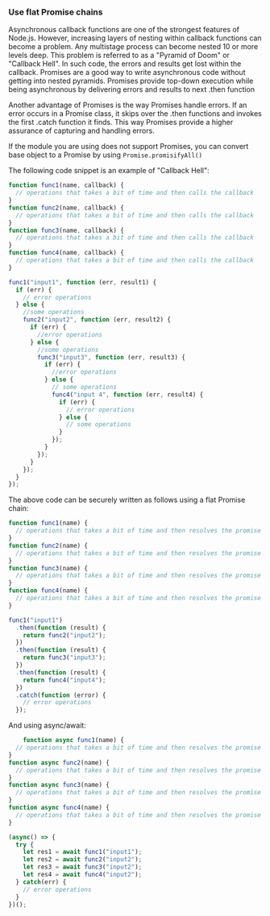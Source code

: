 ### Use flat Promise chains

Asynchronous callback functions are one of the strongest features of Node.js. However, increasing layers of nesting within callback functions can become a problem. Any multistage process can become nested 10 or more levels deep. This problem is referred to as a "Pyramid of Doom" or "Callback Hell". In such code, the errors and results get lost within the callback. Promises are a good way to write asynchronous code without getting into nested pyramids. Promises provide top-down execution while being asynchronous by delivering errors and results to next .then function

Another advantage of Promises is the way Promises handle errors. If an error occurs in a Promise class, it skips over the .then functions and invokes the first .catch function it finds. This way Promises provide a higher assurance of capturing and handling errors.

If the module you are using does not support Promises, you can convert base object to a Promise by using `Promise.promisifyAll()`

The following code snippet is an example of "Callback Hell":

```js
function func1(name, callback) {
  // operations that takes a bit of time and then calls the callback
}
function func2(name, callback) {
  // operations that takes a bit of time and then calls the callback
}
function func3(name, callback) {
  // operations that takes a bit of time and then calls the callback
}
function func4(name, callback) {
  // operations that takes a bit of time and then calls the callback
}

func1("input1", function (err, result1) {
  if (err) {
    // error operations
  } else {
    //some operations
    func2("input2", function (err, result2) {
      if (err) {
        //error operations
      } else {
        //some operations
        func3("input3", function (err, result3) {
          if (err) {
            //error operations
          } else {
            // some operations
            func4("input 4", function (err, result4) {
              if (err) {
                // error operations
              } else {
                // some operations
              }
            });
          }
        });
      }
    });
  }
});
```

The above code can be securely written as follows using a flat Promise chain:

```js
function func1(name) {
  // operations that takes a bit of time and then resolves the promise
}
function func2(name) {
  // operations that takes a bit of time and then resolves the promise
}
function func3(name) {
  // operations that takes a bit of time and then resolves the promise
}
function func4(name) {
  // operations that takes a bit of time and then resolves the promise
}

func1("input1")
  .then(function (result) {
    return func2("input2");
  })
  .then(function (result) {
    return func3("input3");
  })
  .then(function (result) {
    return func4("input4");
  })
  .catch(function (error) {
    // error operations
  });
```

And using async/await:

```js
    function async func1(name) {
  // operations that takes a bit of time and then resolves the promise
}
function async func2(name) {
  // operations that takes a bit of time and then resolves the promise
}
function async func3(name) {
  // operations that takes a bit of time and then resolves the promise
}
function async func4(name) {
  // operations that takes a bit of time and then resolves the promise
}

(async() => {
  try {
    let res1 = await func1("input1");
    let res2 = await func2("input2");
    let res3 = await func3("input2");
    let res4 = await func4("input2");
  } catch(err) {
    // error operations
  }
})();
```

